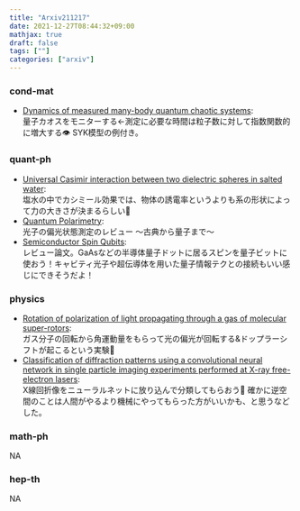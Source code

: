 ```yaml
---
title: "Arxiv211217"
date: 2021-12-27T08:44:32+09:00
mathjax: true
draft: false
tags: [""]
categories: ["arxiv"]
---
```

### cond-mat
- [Dynamics of measured many-body quantum chaotic systems](https://arxiv.org/abs/2112.08373):  
量子カオスをモニターする←測定に必要な時間は粒子数に対して指数関数的に増大する👁️
SYK模型の例付き。


### quant-ph
- [Universal Casimir interaction between two dielectric spheres in salted water](https://arxiv.org/abs/2112.08800):  
塩水の中でカシミール効果では、物体の誘電率というよりも系の形状によって力の大きさが決まるらしい🧂
- [Quantum Polarimetry](https://arxiv.org/abs/2112.08376):  
光子の偏光状態測定のレビュー
〜古典から量子まで〜
- [Semiconductor Spin Qubits](https://arxiv.org/abs/2112.08863):  
レビュー論文。GaAsなどの半導体量子ドットに居るスピンを量子ビットに使おう！キャビティ光子や超伝導体を用いた量子情報テクとの接続もいい感じにできそうだよ！

### physics
- [Rotation of polarization of light propagating through a gas of molecular super-rotors](https://arxiv.org/abs/2112.08795):  
ガス分子の回転から角運動量をもらって光の偏光が回転する&ドップラーシフトが起こるという実験💫
- [Classification of diffraction patterns using a convolutional neural network in single particle imaging experiments performed at X-ray free-electron lasers](https://arxiv.org/abs/2112.09020):  
X線回折像をニューラルネットに放り込んで分類してもらおう🧠
確かに逆空間のことは人間がやるより機械にやってもらった方がいいかも、と思うなどした。


### math-ph
NA

### hep-th
NA
